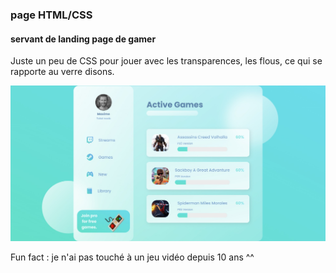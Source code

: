 ### page HTML/CSS
#### servant de landing page de gamer
Juste un peu de CSS pour jouer avec les transparences, les flous, ce qui se rapporte au verre disons.

![sreenshot](screenshot.jpg)

Fun fact : je n'ai pas touché à un jeu vidéo depuis 10 ans ^^